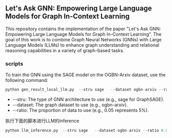 ## Let's Ask GNN: Empowering Large Language Models for Graph In-Context Learning


This repository contains the implementation of the paper "Let's Ask GNN: Empowering Large Language Models for Graph In-Context Learning". The goal of this work is to combine Graph Neural Networks (GNNs) with Large Language Models (LLMs) to enhance graph understanding and relational reasoning capabilities in a variety of graph-based tasks.




### scripts

To train the GNN using the SAGE model on the OGBN-Arxiv dataset, use the following command:

```python
python gen_result_local_llm.py  --stru sage   --dataset ogbn-arxiv --ratio 0.05

```

+ --stru: The type of GNN architecture to use (e.g., sage for GraphSAGE).
+ --dataset: The graph dataset to use (e.g., ogbn-arxiv).
+ --ratio: The proportion of data to use (e.g., 0.05 represents 5%).

执行下面的脚本进行LLM的inference
```python
python llm_inference.py  --stru sage   --dataset ogbn-arxiv --ratio 0.05  --llm_model qwen

```
